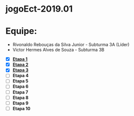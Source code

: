 # jogoEct-2019.01


# Equipe:
- Rivonaldo Rebouças da Silva Junior - Subturma 3A (Líder)
- Victor Hermes Alves de Souza - Subturma 3B

- [x] **[Etapa 1](https://github.com/VictorHAS/jogoEct-2019.01/blob/master/etapa1.js)**
- [x] **[Etapa 2](https://github.com/VictorHAS/jogoEct-2019.01/blob/master/etapa2.js)**
- [x] **[Etapa 3](https://github.com/VictorHAS/jogoEct-2019.01/blob/master/etapa3.js)**
- [ ] **Etapa 4**
- [ ] **Etapa 5**
- [ ] **Etapa 6**
- [ ] **Etapa 7**
- [ ] **Etapa 8**
- [ ] **Etapa 9**
- [ ] **Etapa 10**
